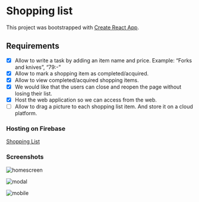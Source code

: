 # Shopping list

This project was bootstrapped with [Create React App](https://github.com/facebook/create-react-app).
## Requirements

- [x] Allow to write a task by adding an item name and price. Example: “Forks and knives”, “79:-”
- [x] Allow to mark a shopping item as completed/acquired.
- [x] Allow to view completed/acquired shopping items.
- [x] We would like that the users can close and reopen the page without losing their list.
- [x] Host the web application so we can access from the web.
- [ ] Allow to drag a picture to each shopping list item. And store it on a cloud platform.

### Hosting on Firebase

[Shopping List](https://shopping-list-75a59.firebaseapp.com/)
    
    
 ### Screenshots   
![homescreen](https://user-images.githubusercontent.com/16011024/129684229-f327d64d-a63b-4d9d-bd62-7de0e39ae1e7.png)

![modal](https://user-images.githubusercontent.com/16011024/129684236-5b329963-18bf-4dab-8454-2d9aaa483c70.png)

![mobile](https://user-images.githubusercontent.com/16011024/129684237-d749b504-bae8-468d-b498-8d5aeb9c244f.png)




